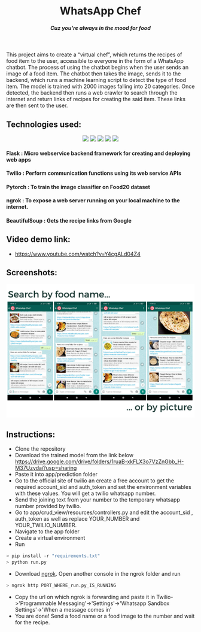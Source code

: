 <h1 align="center">WhatsApp Chef</h1>
<h5 align="center">Cuz you're always in the mood for food</h5>

<br>
<div>
  <p>This project aims to create a “virtual chef”, which returns the recipes of food item to the user, accessible to everyone in the form of a WhatsApp chatbot. The process of using the chatbot begins when the user sends an image of a food item. The chatbot then takes the image, sends it to the backend, which runs a machine learning script to detect the type of food item. The model is trained with 2000 images falling into 20 categories. Once detected, the backend then runs a web crawler to search through the internet and return links of recipes for creating the said item. These links are then sent to the user. </p>
</div>

<h2>Technologies used:</h2>

<div>
  <div align="center">
    <img src="https://www.brandeps.com/logo-download/F/Flask-logo-vector-01.svg" width="100">
    <img src="https://twilio-cms-prod.s3.amazonaws.com/images/twilio-mark-red.width-808.png" width="100">
    <img src="https://jeancochrane.com/static/images/blog/pytorch-functional-api/pytorch-logo.png" width="100">
    <img src="https://jsonhilder.github.io/imgs/ngrok-logo.png" width="100">
    <img src="https://encrypted-tbn0.gstatic.com/images?q=tbn:ANd9GcRR7fvQ745woNd9Q6cSPY230dbzzOD8TGirhg&usqp=CAU" width="100">
  </div>

  <div>
    <h4><b>Flask : </b>Micro webservice backend framework for creating and deploying web apps</h4>
    <h4><b>Twilio : </b>Perform communication functions using its web service APIs</h4>
    <h4><b>Pytorch : </b>To train the image classifier on Food20 dataset</h4>
    <h4><b>ngrok : </b>To expose a web server running on your local machine to the internet.</h4>
    <h4><b>BeautifulSoup : </b>Gets the recipe links from Google</h4>
  </div>
</div>

## Video demo link:

* https://www.youtube.com/watch?v=Y4cgALd04Z4

## Screenshots:

<div align="center">
  <img src="images/screenshot.png" width="800px">
</div>


## Instructions:

* Clone the repository
* Download the trained model from the link below
https://drive.google.com/drive/folders/1ruaB-xkFLX3o7VzZnGbb_H-M37Uzydai?usp=sharing
* Paste it into app/prediction folder
* Go to the official site of twilio an create a free account to get the required account_sid and auth_token and set the environment variables with these values. You will get a twilio whatsapp number.
* Send the joining text from your number to the temporary whatsapp number provided by twilio.
* Go to app/crud_view/resources/controllers.py and edit the account_sid , auth_token as well as replace YOUR_NUMBER and YOUR_TWILIO_NUMBER.
* Navigate to the app folder
* Create a virtual environment
* Run
```py
> pip install -r "requirements.txt"
> python run.py
```
* Download <a href="https://ngrok.com/download">ngrok</a>. Open another console in the ngrok folder and run
``` py
> ngrok http PORT_WHERE_run.py_IS_RUNNING
```
* Copy the url on which ngrok is forwarding and paste it in Twilio->'Programmable Messaging'->'Settings'->'Whatsapp Sandbox Settings'->'When a message comes in'
* You are done! Send a food name or a food image to the number and wait for the recipe.
